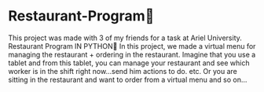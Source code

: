 # Restaurant-Program🍴
This project was made with 3 of my friends for a task at Ariel University. 
Restaurant Program IN PYTHON🐍
In this project, we made a virtual menu for managing the restaurant + ordering in the restaurant.
Imagine that you use a tablet and from this tablet, you can manage your restaurant and see which worker is in the shift right now...send him actions to do. etc.
Or you are sitting in the restaurant and want to order from a virtual menu and so on...
